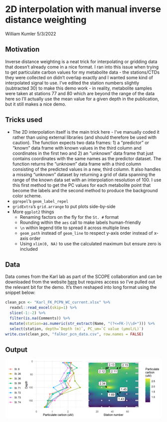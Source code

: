 2D interpolation with manual inverse distance weighting
================
William Kumler
5/3/2022

## Motivation

Inverse distance weighting is a neat trick for interpolating or gridding
data that doesn’t already come in a nice format. I ran into this issue
when trying to get particulate carbon values for my metabolite data -
the stations/CTDs they were collected on didn’t overlap exactly and I
wanted some kind of interpolated signal to use. I’ve edited the station
numbers slightly (subtracted 30) to make this demo work - in reality,
metabolite samples were taken at stations 77 and 80 which are beyond the
range of the data here so I’ll actually use the mean value for a given
depth in the publication, but it still makes a nice demo.

## Tricks used

-   The 2D interpolation itself is the main trick here - I’ve manually
    coded it rather than using external libraries (and should therefore
    be used with caution). The function expects two data frames: 1) a
    “predictor” or “known” data frame with known values in the third
    column and coordinates in the first two and 2) an “unknown” data
    frame that just contains coordinates with the same names as the
    predictor dataset. The function returns the “unknown” data frame
    with a third column consisting of the predicted values in a new,
    third column. It also handles a missing “unknown” dataset by
    returning a grid of data spanning the range of the known data set
    with an interpolation resolution of 100. I use this first method to
    get the PC values for each metabolite point that become the labels
    and the second method to produce the background color scheme.
-   `ggrepel`’s `geom_label_repel`
-   `gridExtra`’s `grid.arrange` to put plots side-by-side
-   More `ggplot2` things
    -   Renaming factors on the fly for the `St. #` format
    -   Rounding within the `aes` call to make labels human-friendly
    -   `\n` within legend title to spread it across multiple lines
    -   `geom_path` instead of `geom_line` to respect y-axis order
        instead of x-axis order
    -   Using `xlim(0, NA)` to use the calculated maximum but ensure
        zero is included

## Data

Data comes from the Karl lab as part of the SCOPE collaboration and can
be downloaded from the website
[here](http://scope.soest.hawaii.edu/collaborators/datainventory/Data/Karl/Karl_FK_Nutrients_Final.xlsx)
but requires access so I’ve pulled out the relevant bit for the demo.
It’s then reshaped into long format using the snippet below:

``` r
clean_pcn <- "Karl_FK_PCPN_WC_current.xlsx" %>%
  readxl::read_excel(skip=1) %>%
  slice(-1:-2) %>% 
  filter(is.na(Comments)) %>%
  mutate(station=as.numeric(str_extract(Name, "(?<=FK-)\\d+"))) %>%
  select(station, depth=`Depth (m)`, PC_um=`C value (µmol/L)`)
write.csv(clean_pcn, "falkor_pcn_data.csv", row.names = FALSE)
```

## Output

![](interp_2d_idw.png)
